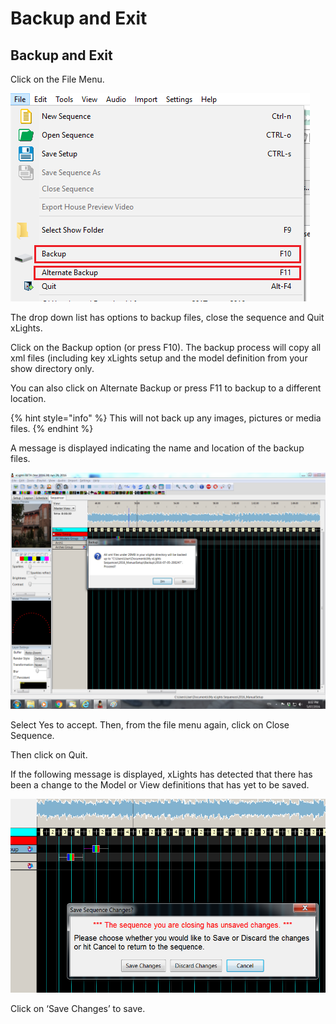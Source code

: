# Backup and Exit

## Backup and Exit

Click on the File Menu.

![](<../../.gitbook/assets/image (33).png>)

The drop down list has options to backup files, close the sequence and Quit xLights.

Click on the Backup option (or press F10). The backup process will copy all xml files (including key xLights setup and the model definition from your show directory only.

You can also click on Alternate Backup or press F11 to backup to a different location.

{% hint style="info" %}
This will not back up any images, pictures or media files.
{% endhint %}

A message is displayed indicating the name and location of the backup files.

![](../../.gitbook/assets/base64114bea2328539ba3.png)

Select Yes to accept. Then, from the file menu again, click on Close Sequence.

Then click on Quit.

If the following message is displayed, xLights has detected that there has been a change to the Model or View definitions that has yet to be saved.

![](../../.gitbook/assets/base6467fd721a0490a796.png)

Click on ‘Save Changes’ to save.
